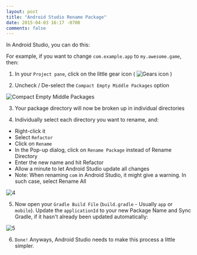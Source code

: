 ```yaml
---
layout: post
title: "Android Studio Rename Package"
date: 2015-04-03 16:17 -0700
comments: false
---
```



In Android Studio, you can do this:

For example, if you want to change `com.example.app` to `my.awesome.game`, then:

1. In your `Project pane`, click on the little gear icon ( ![Gears icon](http://i.stack.imgur.com/lkezT.png) )

2. Uncheck / De-select the `Compact Empty Middle Packages` option

![Compact Empty Middle Packages](http://i.imgur.com/3j5pzNa.png)

3. Your package directory will now be broken up in individual directories

4. Individually select each directory you want to rename, and:

* Right-click it
* Select `Refactor`
* Click on `Rename`
* In the Pop-up dialog, click on `Rename Package` instead of Rename Directory
* Enter the new name and hit Refactor
* Allow a minute to let Android Studio update all changes
* Note: When renaming `com` in Android Studio, it might give a warning. In such case, select Rename All

![4](http://i.imgur.com/PW9oZll.png)

5. Now open your `Gradle Build File` (`build.gradle` - Usually `app` or `mobile`). Update the `applicationId` to your new Package Name and Sync Gradle, if it hasn't already been updated automatically:

![5](http://i.imgur.com/hMx08b7.png)

6. `Done!` Anyways, Android Studio needs to make this process a little simpler.